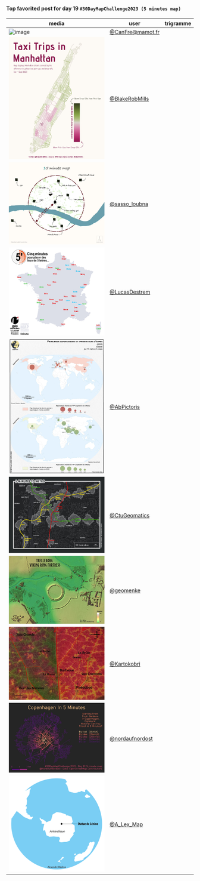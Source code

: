 #### Top favorited post for day 19 `#30DayMapChallenge2023 (5 minutes map)`

| media | user | trigramme |
|-------|------|-----------|
|![image](uploads/0ef514e7281a4efe9e85281f310e163b/image.png)|[@CanFre@mamot.fr](https://mastodon.tetaneutral.net/@CanFre@mamot.fr/111438510350388143)|  |
|![image](uploads/eb69280c4b8d413d723a6f77de36e818/image.png)|[@BlakeRobMills](https://twitter.com/BlakeRobMills/status/1726339088511602861)|  |
|![image](uploads/d4b98110ed7586769f739f7e10b231a2/image.png)|[@sasso_loubna](https://twitter.com/sasso_loubna/status/1726314828174860527)|  |
|![image](uploads/ccf75677773e227657fe62a92fa253cf/image.png)|[@LucasDestrem](https://twitter.com/LucasDestrem/status/1726305030733697092)|  |
|![image](uploads/9e9e501d352eec5d6c726e6b4b88b38f/image.png)|[@AbPictoris](https://twitter.com/AbPictoris/status/1726283100030677140)|  |
|![image](uploads/6946b1a44695eed2e3e85b0bb3ed1a08/image.png)|[@CtuGeomatics](https://twitter.com/CtuGeomatics/status/1726268846665801816)|  |
|![image](uploads/c4f1b693801941f3ef2ee5471280cc2d/image.png)|[@geomenke](https://twitter.com/geomenke/status/1726173360361488467)|  |
|![image](uploads/fba98568f5702967047afd78083772ac/image.png)|[@Kartokobri](https://twitter.com/Kartokobri/status/1726157896558510245)|  |
|![image](uploads/1644292d8dd745b9451a4b1f7bda0805/image.png)|[@nordaufnordost](https://twitter.com/nordaufnordost/status/1726201819058331801)|  |
|![image](uploads/98f83d8930050d594f627632ad111f0e/image.png)|[@A_Lex_Map](https://twitter.com/A_Lex_Map/status/1726204733533409645)|  |